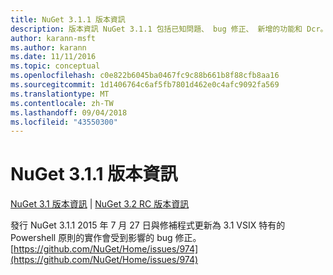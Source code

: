 ```yaml
---
title: NuGet 3.1.1 版本資訊
description: 版本資訊 NuGet 3.1.1 包括已知問題、 bug 修正、 新增的功能和 Dcr。
author: karann-msft
ms.author: karann
ms.date: 11/11/2016
ms.topic: conceptual
ms.openlocfilehash: c0e822b6045ba0467fc9c88b661b8f88cfb8aa16
ms.sourcegitcommit: 1d1406764c6af5fb7801d462e0c4afc9092fa569
ms.translationtype: MT
ms.contentlocale: zh-TW
ms.lasthandoff: 09/04/2018
ms.locfileid: "43550300"
---
```

# <a name="nuget-311-release-notes"></a>NuGet 3.1.1 版本資訊

[NuGet 3.1 版本資訊](../release-notes/nuget-3.1.md) | [NuGet 3.2 RC 版本資訊](../release-notes/nuget-3.2-RC.md)

發行 NuGet 3.1.1 2015 年 7 月 27 日與修補程式更新為 3.1 VSIX 特有的 Powershell 原則的實作會受到影響的 bug 修正。
[https://github.com/NuGet/Home/issues/974](https://github.com/NuGet/Home/issues/974)